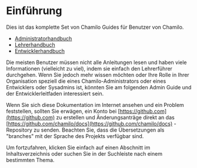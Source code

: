 
# Einführung

Dies ist das komplette Set von Chamilo Guides für Benutzer von Chamilo.

* [Administratorhandbuch](../admin-guide/chamilo-_what_is_it/)
* [Lehrerhandbuch](getting-to-know-chamilo/what_is_chamilo.md)
* [Entwicklerhandbuch](../developer-guide/introduction/)

Die meisten Benutzer müssen nicht alle Anleitungen lesen und haben viele Informationen \(vielleicht zu viel\), indem sie einfach den Lehrerführer durchgehen. Wenn Sie jedoch mehr wissen möchten oder Ihre Rolle in Ihrer Organisation speziell die eines Chamilo-Administrators oder eines Entwicklers oder Sysadmins ist, könnten Sie am folgenden Admin Guide und der Entwicklerleitfaden interessiert sein.

Wenn Sie sich diese Dokumentation im Internet ansehen und ein Problem feststellen, sollten Sie erwägen, ein Konto bei [https://github.com](https://github.com) zu erstellen und Änderungsanträge direkt an das [https://github.com/chamilo/docs](https://github.com/chamilo/docs) -Repository zu senden. Beachten Sie, dass die Übersetzungen als "branches" mit der Sprache des Projekts verfügbar sind.

Um fortzufahren, klicken Sie einfach auf einen Abschnitt im Inhaltsverzeichnis oder suchen Sie in der Suchleiste nach einem bestimmten Thema.